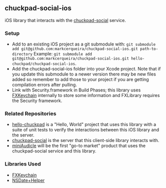 ## chuckpad-social-ios

iOS library that interacts with the [chuckpad-social][1] service.

### Setup
* Add to an existing iOS project as a git submodule with: ```git submodule add git@github.com:markcerqueira/chuckpad-social-ios.git path-to-directory``` Example: ```git submodule add git@github.com:markcerqueira/chuckpad-social-ios.git hello-chuckpad/chuckpad-social-ios```.
* Add the chuckpad-social-ios folder into your Xcode project. Note that if you update this submodule to a newer version there may be new files added so remember to add those to your project if you are getting compilation errors after pulling. 
* Link with Security.framework in Build Phases; this library uses [FXKeychain][3] internally to store some information and FXLibrary requires the Security framework.

### Related Repositories
* [hello-chuckpad][2] is a "Hello, World" project that uses this library with a suite of unit tests to verify the interactions between this iOS library and the server. 
* [chuckpad-social][1] is the server that this client-side library interacts with. 
* [miniAudicle][5] will be the first "go-to market" product that uses the chuckpad-social service and this library. 

### Libraries Used
* [FXKeychain][3]
* [NSDate+Helper][4]

[1]: https://github.com/markcerqueira/chuckpad-social
[2]: https://github.com/markcerqueira/hello-chuckpad
[3]: https://github.com/nicklockwood/FXKeychain
[4]: https://github.com/billymeltdown/nsdate-helper/wiki
[5]: https://github.com/ccrma/miniAudicle
